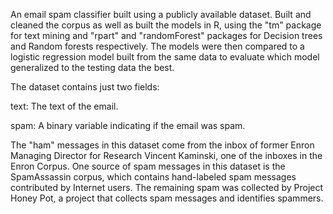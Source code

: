 An email spam classifier built using a publicly available dataset. Built and cleaned the corpus as well as built the models in R, using the "tm" package for text mining and "rpart" and "randomForest" packages for Decision trees and Random forests respectively. The models were then compared to a logistic regression model built from the same data to evaluate which model generalized to the testing data the best.

The dataset contains just two fields:

  text: The text of the email.
  
  spam: A binary variable indicating if the email was spam.

The "ham" messages in this dataset come from the inbox of former Enron Managing Director for Research Vincent Kaminski, one of the inboxes in the Enron Corpus. One source of spam messages in this dataset is the SpamAssassin corpus, which contains hand-labeled spam messages contributed by Internet users. The remaining spam was collected by Project Honey Pot, a project that collects spam messages and identifies spammers.
